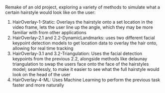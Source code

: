 Remake of an old project, exploring a variety of methods to simulate what a certain hairstyle would look like on the user:
1. HairOverlay-1-Static: Overlays the hairstyle onto a set location in the video frame, lets the user line up the angle, which they may be more familiar with from other applications
2. HairOverlay-2.1 and 2.2-DynamicLandmarks: uses two different facial keypoint detection models to get location data to overlay the hair onto, allowing for real time tracking
3. HairOverlay-3.1 and 3.2-Triangulation: Uses the facial detection keypoints from the previous 2.2, alongside methods like delaunay triangulation to swap the users face onto the face of the hairstyles model; seamlessly, to make it easier to see what the full hairstyle would look on the head of the user
4. HairOverlay-4-ML: Uses Machine Learning to perform the previous task faster and more naturally
